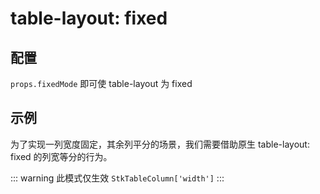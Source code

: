 # table-layout: fixed

## 配置
`props.fixedMode` 即可使 table-layout 为 fixed

## 示例
为了实现一列宽度固定，其余列平分的场景，我们需要借助原生 table-layout: fixed 的列宽等分的行为。

::: warning 
此模式仅生效 `StkTableColumn['width']`
:::

<demo vue="basic/fixed-mode/FixedMode.vue"></demo>





